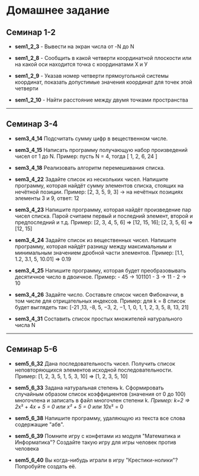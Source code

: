 # Домашнее задание

## Семинар 1-2
+ **sem1_2_3** - Вывести на экран числа от -N до N

+ **sem1_2_8** - Сообщить в какой четверти координатной плоскости или на какой оси находится точка с координатами Х и У 

+ **sem1_2_9** - Указав номер четверти прямоугольной системы координат, показать допустимые значения координат для точек этой четверти

+ **sem1_2_10** - Найти расстояние между двумя точками пространства

___
## Семинар 3-4
+ **sem3_4_14** Подсчитать сумму цифр в вещественном числе.

+ **sem3_4_15** Написать программу получающую набор произведений чисел от 1 до N. Пример: пусть N = 4, тогда
[ 1, 2, 6, 24 ]

+ **sem3_4_18** Реализовать алгоритм перемешивания списка. 

+ **sem3_4_22** Задайте список из нескольких чисел. Напишите программу, которая найдёт сумму элементов списка, стоящих на нечётной позиции.
    Пример:
    [2, 3, 5, 9, 3] -> на нечётных позициях элементы 3 и 9, ответ: 12

+ **sem3_4_23** Напишите программу, которая найдёт произведение пар чисел списка. Парой считаем первый и последний элемент, второй и предпоследний и т.д. Пример: [2, 3, 4, 5, 6] => [12, 15, 16]; [2, 3, 5, 6] => [12, 15]

+ **sem3_4_24** Задайте список из вещественных чисел. Напишите программу, которая найдёт разницу между максимальным и минимальным значением дробной части элементов. Пример: [1.1, 1.2, 3.1, 5, 10.01] => 0.19

+ **sem3_4_25** Напишите программу, которая будет преобразовывать десятичное число в двоичное. Пример: - 45 -> 101101 - 3 -> 11 - 2 -> 10

+ **sem3_4_26** Задайте число. Составьте список чисел Фибоначчи, в том числе для отрицательных индексов. Пример: для k = 8 список будет выглядеть так: [-21 ,13, -8, 5, −3, 2, −1, 1, 0, 1, 1, 2, 3, 5, 8, 13, 21] 

+ **sem3_4_31** Составить список простых множителей натурального числа N

___
## Семинар 5-6
+ **sem5_6_32** Дана последовательность чисел. Получить список неповторяющихся элементов исходной последовательности. Пример: [1, 2, 3, 5, 1, 5, 3, 10] => [1, 2, 3, 5, 10]

+ **sem5_6_33** Задана натуральная степень k. Сформировать случайным образом список коэффициентов (значения от 0 до 100) многочлена и записать в файл многочлен степени k. *Пример: k=2 => 2*x² + 4*x + 5 = 0 или x² + 5 = 0 или 10*x² = 0

+ **sem5_6_38** Напишите программу, удаляющую из текста все слова содержащие "абв".

+ **sem5_6_39** Помните игру с конфетами из модуля "Математика и Информатика"? Создайте такую игру для игры человек против человека

+ **sem5_6_40** Вы когда-нибудь играли в игру "Крестики-нолики"? Попробуйте создать её.
